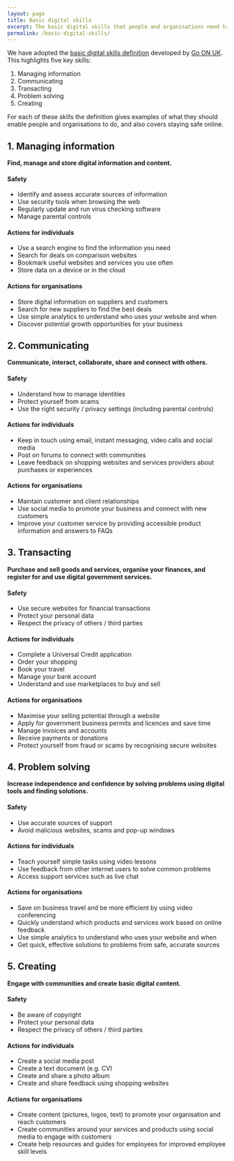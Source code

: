 ```yaml
---
layout: page
title: Basic digital skills
excerpt: The basic digital skills that people and organisations need to get things done online. 
permalink: /basic-digital-skills/
---
```


We have adopted the [basic digital skills definition](http://www.go-on.co.uk/basic-digital-skills/) developed by [Go ON UK](http://www.go-on.co.uk). This highlights five key skills:

1. Managing information
2. Communicating
3. Transacting
4. Problem solving
5. Creating

For each of these skills the definition gives examples of what they should enable people and organisations to do, and also covers staying safe online.



## 1. Managing information

**Find, manage and store digital information and content.**

#### Safety

* Identify and assess accurate sources of information
* Use security tools when browsing the web
* Regularly update and run virus checking software
* Manage parental controls

#### Actions for individuals

* Use a search engine to find the information you need
* Search for deals on comparison websites
* Bookmark useful websites and services you use often
* Store data on a device or in the cloud

#### Actions for organisations

* Store digital information on suppliers and customers
* Search for new suppliers to find the best deals
* Use simple analytics to understand who uses your website and when
* Discover potential growth opportunities for your business



## 2. Communicating

**Communicate, interact, collaborate, share and connect with others.**

#### Safety

* Understand how to manage identities
* Protect yourself from scams
* Use the right security / privacy settings (including parental controls)

#### Actions for individuals

* Keep in touch using email, instant messaging, video calls and social media
* Post on forums to connect with communities
* Leave feedback on shopping websites and services providers about purchases or experiences

#### Actions for organisations

* Maintain customer and client relationships
* Use social media to promote your business and connect with new customers
* Improve your customer service by providing accessible product information and answers to FAQs



## 3. Transacting

**Purchase and sell goods and services, organise your finances, and register for and use digital government services.**

#### Safety

* Use secure websites for financial transactions
* Protect your personal data
* Respect the privacy of others / third parties

#### Actions for individuals

* Complete a Universal Credit application
* Order your shopping
* Book your travel
* Manage your bank account
* Understand and use marketplaces to buy and sell

#### Actions for organisations

* Maximise your selling potential through a website
* Apply for government business permits and licences and save time
* Manage invoices and accounts
* Receive payments or donations
* Protect yourself from fraud or scams by recognising secure websites



## 4. Problem solving

**Increase independence and confidence by solving problems using digital tools and finding solutions.**

#### Safety

* Use accurate sources of support
* Avoid malicious websites, scams and pop-up windows

#### Actions for individuals

* Teach yourself simple tasks using video lessons
* Use feedback from other internet users to solve common problems
* Access support services such as live chat

#### Actions for organisations

* Save on business travel and be more efficient by using video conferencing
* Quickly understand which products and services work based on online feedback
* Use simple analytics to understand who uses your website and when
* Get quick, effective solutions to problems from safe, accurate sources



## 5. Creating

**Engage with communities and create basic digital content.**

#### Safety

* Be aware of copyright
* Protect your personal data
* Respect the privacy of others / third parties

#### Actions for individuals

* Create a social media post
* Create a text document (e.g. CV)
* Create and share a photo album
* Create and share feedback using shopping websites

#### Actions for organisations

* Create content (pictures, logos, text) to promote your organisation and reach customers
* Create communities around your services and products using social media to engage with customers
* Create help resources and guides for employees for improved employee skill levels